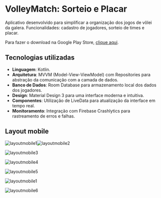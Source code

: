 # VolleyMatch: Sorteio e Placar

Aplicativo desenvolvido para simplificar a organização dos jogos de vôlei da galera. 
Funcionalidades: cadastro de jogadores, sorteio de times e placar.

Para fazer o download na Google Play Store, [clique aqui](https://play.google.com/store/apps/details?id=co.geisyanne.volleymatch&hl=pt_PT&gl=US).

## Tecnologias utilizadas

- **Linguagem**: Kotlin.
- **Arquitetura**: MVVM (Model-View-ViewModel) com Repositories para abstração da comunicação com a camada de dados.
- **Banco de Dados**: Room Database para armazenamento local dos dados dos jogadores.
- **Design**: Material Design 3 para uma interface moderna e intuitiva.
- **Componentes**: Utilização de LiveData para atualização da interface em tempo real.
- **Monitoramento**: Integração com Firebase Crashlytics para rastreamento de erros e falhas.
 
## Layout mobile

![layoutmobile1](https://github.com/geisyanne/VolleyMatch/blob/main/for_readme(1).png)![layoutmobile2](https://github.com/geisyanne/VolleyMatch/blob/main/for_readme(2).png)  

![layoutmobile3](https://github.com/geisyanne/VolleyMatch/blob/main/for_readme(3).png)  

![layoutmobile4](https://github.com/geisyanne/VolleyMatch/blob/main/for_readme(4).png)  

![layoutmobile5](https://github.com/geisyanne/VolleyMatch/blob/main/for_readme(5).png)  

![layoutmobile1](https://github.com/geisyanne/VolleyMatch/blob/main/for_readme(6).png)  

![layoutmobile6](https://github.com/geisyanne/VolleyMatch/blob/main/for_readme(7).png)  
